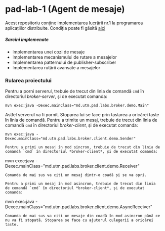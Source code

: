 # pad-lab-1 (Agent de mesaje)
Acest repositoriu conține implementarea lucrării nr.1 la programarea aplicațiilor distribuite.
Condiția poate fi găsită [aici](https://github.com/Alexx-G/PAD-labs/blob/master/PAD-lab1.md)
##### *Sarcini implemenate*
- Implementarea unei cozi de mesaje
- Implementarea mecanismului de rutare a mesajelor
-  Implementarea patternului de publisher-subscriber
- Implementarea rutării avansate a mesajelor

### Rularea proiectului
Pentru a porni serverul, trebuie de trecut din linia de comandă `cmd` în directoriul *broker-server*, și de executat comanda:
```
mvn exec:java -Dexec.mainClass="md.utm.pad.labs.broker.demo.Main"
```
Astfel serverul va fi pornit. Stoparea lui se face prin tastarea a oricărei taste în linia de comandă.
Pentru a trimite un mesaj,  trebuie de trecut din linia de comandă `cmd` în directoriul *broker-client*, și de executat comanda:
```
mvn exec:java -Dexec.mainClass="md.utm.pad.labs.broker.client.demo.Sender"

Pentru a primi un mesaj în mod sincron, trebuie de trecut din linia de comandă `cmd` în directoriul *broker-client*, și de executat comanda:
```
mvn exec:java -Dexec.mainClass="md.utm.pad.labs.broker.client.demo.Receiver"
```
Comanda de mai sus va citi un mesaj dintr-o coadă și se va opri.

Pentru a primi un mesaj în mod asincron, trebuie de trecut din linia de comandă `cmd` în directoriul *broker-client*, și de executat comanda:
```
mvn exec:java -Dexec.mainClass="md.utm.pad.labs.broker.client.demo.AsyncReceiver"
```
Comanda de mai sus va citi un mesaje din coadă în mod asincron până ce nu va fi stopată. Stoparea se face cu ajutorul culegerii a oricărei taste.
